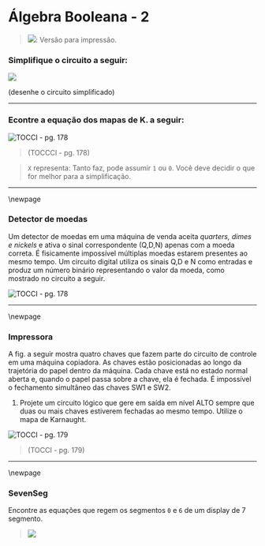 # Álgebra Booleana - 2

> [![](figs/pdf.png)](https://github.com/Insper/Z01.1/raw/master/Exercicios/Exercicio-Algebra-Booleana-2.pdf): Versão para impressão.

### Simplifique o circuito a seguir:

![](figs/Exercicios/AlgebraBooleana-circuito-2.png)

(desenhe o circuito simplificado)

------------------------

### Econtre a equação dos mapas de K. a seguir:

![TOCCI - pg. 178](figs/Exercicios/AlgebraBooleana-mapasK-Tocci-178.png)

> (TOCCCI - pg. 178)


> `X` representa: Tanto faz, pode assumir `1` ou `0`. Você deve decidir o que for melhor para a simplificação.

------------------------

\newpage

### Detector de moedas

Um detector de moedas em uma máquina de venda aceita *quarters, dimes e nickels* e ativa o sinal correspondente (Q,D,N) apenas com a moeda correta. É fisicamente impossível múltiplas moedas estarem presentes ao mesmo tempo. Um circuito digital utiliza os sinais Q,D e N como entradas e produz um número binário representando o valor da moeda, como mostrado no circuito a seguir.


![TOCCI - pg. 178](figs/Exercicios/AlgebraBooleana-moeda-Tocci-174.png)

------------------------

\newpage

### Impressora

A fig. a seguir mostra quatro chaves que fazem parte do circuito de controle em uma máquina copiadora. As chaves estão posicionadas ao longo da trajetória do papel dentro da máquina. Cada chave está no estado normal aberta e, quando o papel passa sobre a chave, ela é fechada. É impossível o fechamento simultâneo das chaves SW1 e SW2. 

1. Projete um circuito lógico que gere em saída em nível ALTO sempre que duas ou mais chaves estiverem fechadas ao mesmo tempo. Utilize o mapa de Karnaught.

![TOCCI - pg. 179](figs/Exercicios/AlgebraBooleana-impressora-Tocci-179.png)

> (TOCCI - pg. 179)


-----------------------

\newpage

### SevenSeg

Encontre as equações que regem os segmentos `0` e `6` de um display de 7 segmento.

> ![](https://raw.githubusercontent.com/Insper/Z01.1/master/docs-src/figs/C-LogiComb/7seg-manual.png)

